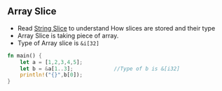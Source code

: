## Array Slice
- Read [String Slice]() to understand How slices are stored and their type
- Array Slice is taking piece of array.
- Type of Array slice is `&i[32]`
```rust
fn main() {
    let a = [1,2,3,4,5];
    let b = &a[1..3];             //Type of b is &[i32]
    println!("{}",b[0]);
}
```

